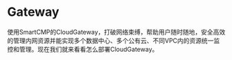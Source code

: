 # Gateway
使用SmartCMP的CloudGateway，打破网络束缚，帮助用户随时随地，安全高效的管理内网资源并能实现多个数据中心、多个公有云、不同VPC内的资源统一监控和管理。现在我们就来看看怎么部署CloudGateway。
